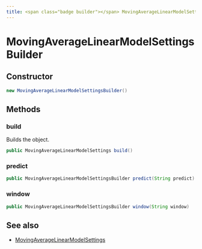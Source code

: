```yaml
---
title: <span class="badge builder"></span> MovingAverageLinearModelSettingsBuilder
---
```

# <span class="badge builder"></span> MovingAverageLinearModelSettingsBuilder

## Constructor

```java
new MovingAverageLinearModelSettingsBuilder()
```
## Methods

### <span class="badge object-method"></span> build

Builds the object.

```java
public MovingAverageLinearModelSettings build()
```

### <span class="badge object-method"></span> predict

```java
public MovingAverageLinearModelSettingsBuilder predict(String predict)
```

### <span class="badge object-method"></span> window

```java
public MovingAverageLinearModelSettingsBuilder window(String window)
```

## See also

 * <span class="badge object-type-class"></span> [MovingAverageLinearModelSettings](./object-MovingAverageLinearModelSettings.md)
